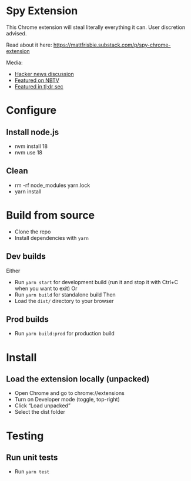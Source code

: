 # Spy Extension

This Chrome extension will steal literally everything it can. User discretion advised.

Read about it here: https://mattfrisbie.substack.com/p/spy-chrome-extension

Media:
- [Hacker news discussion](https://news.ycombinator.com/item?id=34889243)
- [Featured on NBTV](https://www.youtube.com/watch?v=cIGESSm39n4)
- [Featured in tl;dr sec](https://tldrsec.com/p/tldr-sec-171)


# Configure
## Install node.js
- nvm install 18
- nvm use 18

## Clean
- rm -rf node_modules yarn.lock
- yarn install

# Build from source
- Clone the repo
- Install dependencies with `yarn`

## Dev builds
Either
- Run `yarn start` for development build (run it and stop it with Ctrl+C when you want to exit)
Or
- Run `yarn build` for standalone build
Then
- Load the `dist/` directory to your browser

## Prod builds
- Run `yarn build:prod` for production build


# Install
## Load the extension locally (unpacked)
- Open Chrome and go to chrome://extensions
- Turn on Developer mode (toggle, top-right)
- Click “Load unpacked”
- Select the dist folder

# Testing
## Run unit tests
- Run `yarn test`

